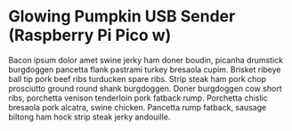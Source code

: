 # Glowing Pumpkin USB Sender (Raspberry Pi Pico w)

Bacon ipsum dolor amet swine jerky ham doner boudin, picanha drumstick burgdoggen pancetta flank pastrami turkey bresaola cupim. Brisket ribeye ball tip pork beef ribs turducken spare ribs. Strip steak ham pork chop prosciutto ground round shank burgdoggen. Doner burgdoggen cow short ribs, porchetta venison tenderloin pork fatback rump. Porchetta chislic bresaola pork alcatra, swine chicken. Pancetta rump fatback, sausage biltong ham hock strip steak jerky andouille.
